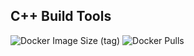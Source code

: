 ## C++ Build Tools

![Docker Image Size (tag)](https://img.shields.io/docker/image-size/crazyuploader/cpp_build_tools/latest)
![Docker Pulls](https://img.shields.io/docker/pulls/crazyuploader/cpp_build_tools)
